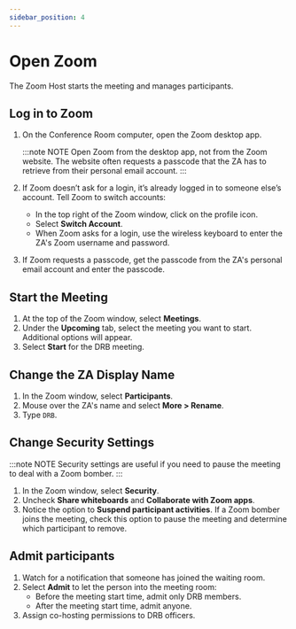 ```yaml
---
sidebar_position: 4
---
```


# Open Zoom

The Zoom Host starts the meeting and manages participants.

## Log in to Zoom

1. On the Conference Room computer, open the Zoom desktop app.

    :::note NOTE
    Open Zoom from the desktop app, not from the Zoom website. The website often requests a passcode that the ZA has to retrieve from their personal email account.
    :::
1. If Zoom doesn’t ask for a login, it’s already logged in to someone else’s account. Tell Zoom to switch accounts:

    * In the top right of the Zoom window, click on the profile icon.
    * Select **Switch Account**.
    * When Zoom asks for a login, use the wireless keyboard to enter the ZA's Zoom username and password.
1. If Zoom requests a passcode, get the passcode from the ZA's personal email account and enter the passcode.

## Start the Meeting

1. At the top of the Zoom window, select **Meetings**.
1. Under the **Upcoming** tab, select the meeting you want to start. Additional options will appear.
1. Select **Start** for the DRB meeting.

## Change the ZA Display Name

1. In the Zoom window, select **Participants**.
1. Mouse over the ZA's name and select **More > Rename**.
1. Type `DRB`.

## Change Security Settings

:::note NOTE
Security settings are useful if you need to pause the meeting to deal with a Zoom bomber.
:::

1. In the Zoom window, select **Security**.
1. Uncheck **Share whiteboards** and **Collaborate with Zoom apps**.
1. Notice the option to **Suspend participant activities**. If a Zoom bomber joins the meeting, check this option to pause the meeting and determine which participant to remove.

## Admit participants

1. Watch for a notification that someone has joined the waiting room.
1. Select **Admit** to let the person into the meeting room:
    * Before the meeting start time, admit only DRB members.
    * After the meeting start time, admit anyone.
1. Assign co-hosting permissions to DRB officers.
